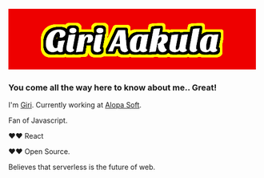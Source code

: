 ![alt text](https://github.com/GiriAakula/GiriAakula/blob/master/GiriAakula.png "Giri Aakula")

### You come all the way here to know about me.. Great!

I'm [Giri](https://giriaakula.com).
Currently working at [Alopa Soft](https://alopasoft.com/).

Fan of Javascript.

❤❤ React

❤❤ Open Source.

Believes that serverless is the future of web.
